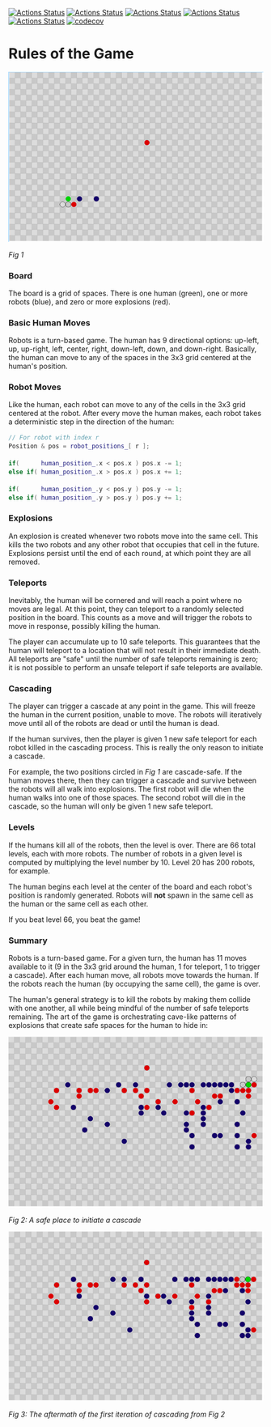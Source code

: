 [![Actions Status](https://github.com/JackMaguire/RobotsCore2/workflows/MacOS/badge.svg)](https://github.com/JackMaguire/RobotsCore2/actions)
[![Actions Status](https://github.com/JackMaguire/RobotsCore2/workflows/Windows/badge.svg)](https://github.com/JackMaguire/RobotsCore2/actions)
[![Actions Status](https://github.com/JackMaguire/RobotsCore2/workflows/Ubuntu/badge.svg)](https://github.com/JackMaguire/RobotsCore2/actions)
[![Actions Status](https://github.com/JackMaguire/RobotsCore2/workflows/Style/badge.svg)](https://github.com/JackMaguire/RobotsCore2/actions)
[![Actions Status](https://github.com/JackMaguire/RobotsCore2/workflows/Install/badge.svg)](https://github.com/JackMaguire/RobotsCore2/actions)
[![codecov](https://codecov.io/gh/JackMaguire/RobotsCore2/branch/master/graph/badge.svg)](https://codecov.io/gh/JackMaguire/RobotsCore2)

# Rules of the Game

![Board1.png](Board1.png)

*Fig 1*

### Board

The board is a grid of spaces.
There is one human (green),
one or more robots (blue),
and zero or more explosions (red).

### Basic Human Moves

Robots is a turn-based game.
The human has 9 directional options: up-left, up, up-right, left, center, right, down-left, down, and down-right.
Basically, the human can move to any of the spaces in the 3x3 grid centered at the human's position.

### Robot Moves

Like the human, each robot can move to any of the cells in the 3x3 grid centered at the robot.
After every move the human makes, each robot takes a deterministic step in the direction of the human:

```c++
// For robot with index r
Position & pos = robot_positions_[ r ];

if(      human_position_.x < pos.x ) pos.x -= 1;
else if( human_position_.x > pos.x ) pos.x += 1;

if(      human_position_.y < pos.y ) pos.y -= 1;
else if( human_position_.y > pos.y ) pos.y += 1;
```

### Explosions

An explosion is created whenever two robots move into the same cell.
This kills the two robots and any other robot that occupies that cell in the future.
Explosions persist until the end of each round, at which point they are all removed.

### Teleports

Inevitably, the human will be cornered and will reach a point where no moves are legal.
At this point, they can teleport to a randomly selected position in the board.
This counts as a move and will trigger the robots to move in response,
possibly killing the human.

The player can accumulate up to 10 safe teleports.
This guarantees that the human will teleport to a location that will not result in their immediate death.
All teleports are "safe" until the number of safe teleports remaining is zero;
it is not possible to perform an unsafe teleport if safe teleports are available.

### Cascading

The player can trigger a cascade at any point in the game.
This will freeze the human in the current position, unable to move.
The robots will iteratively move until all of the robots are dead or until the human is dead.

If the human survives, then the player is given 1 new safe teleport for each robot killed in the cascading process.
This is really the only reason to initiate a cascade.

For example, the two positions circled in *Fig 1* are cascade-safe.
If the human moves there, then they can trigger a cascade and survive between the robots will all walk into explosions.
The first robot will die when the human walks into one of those spaces.
The second robot will die in the cascade, so the human will only be given 1 new safe teleport.

### Levels

If the humans kill all of the robots, then the level is over.
There are 66 total levels, each with more robots.
The number of robots in a given level is computed by multiplying the level number by 10.
Level 20 has 200 robots, for example.

The human begins each level at the center of the board and each robot's position is randomly generated.
Robots will **not** spawn in the same cell as the human or the same cell as each other.

If you beat level 66, you beat the game!

### Summary

Robots is a turn-based game.
For a given turn, the human has 11 moves available to it (9 in the 3x3 grid around the human, 1 for teleport, 1 to trigger a cascade).
After each human move, all robots move towards the human.
If the robots reach the human (by occupying the same cell), the game is over.

The human's general strategy is to kill the robots by making them collide with one another,
all while being mindful of the number of safe teleports remaining.
The art of the game is orchestrating cave-like patterns of explosions that create safe spaces for the human to hide in:


![Cave2_before.png](Cave2_before.png)

*Fig 2: A safe place to initiate a cascade*

![Cave2_after.png](Cave2_after.png)

*Fig 3: The aftermath of the first iteration of cascading from Fig 2*
